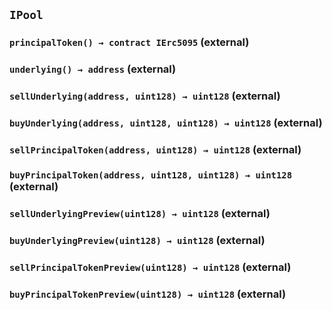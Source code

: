 ## `IPool`






### `principalToken() → contract IErc5095` (external)





### `underlying() → address` (external)





### `sellUnderlying(address, uint128) → uint128` (external)





### `buyUnderlying(address, uint128, uint128) → uint128` (external)





### `sellPrincipalToken(address, uint128) → uint128` (external)





### `buyPrincipalToken(address, uint128, uint128) → uint128` (external)





### `sellUnderlyingPreview(uint128) → uint128` (external)





### `buyUnderlyingPreview(uint128) → uint128` (external)





### `sellPrincipalTokenPreview(uint128) → uint128` (external)





### `buyPrincipalTokenPreview(uint128) → uint128` (external)








